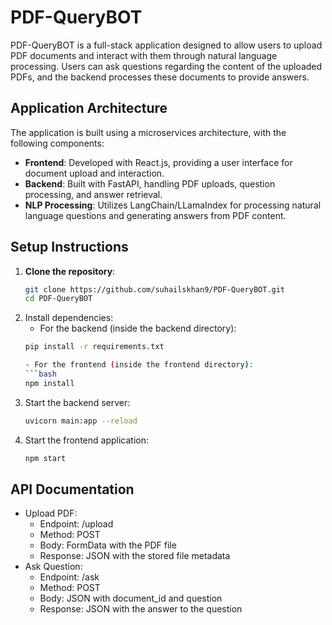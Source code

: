# PDF-QueryBOT

PDF-QueryBOT is a full-stack application designed to allow users to upload PDF documents and interact with them through natural language processing. Users can ask questions regarding the content of the uploaded PDFs, and the backend processes these documents to provide answers.

## Application Architecture

The application is built using a microservices architecture, with the following components:

- **Frontend**: Developed with React.js, providing a user interface for document upload and interaction.
- **Backend**: Built with FastAPI, handling PDF uploads, question processing, and answer retrieval.
- **NLP Processing**: Utilizes LangChain/LLamaIndex for processing natural language questions and generating answers from PDF content.

## Setup Instructions

1. **Clone the repository**:
   ```bash
   git clone https://github.com/suhailskhan9/PDF-QueryBOT.git
   cd PDF-QueryBOT

2. Install dependencies:
   - For the backend (inside the backend directory):
   ```bash
   pip install -r requirements.txt

   - For the frontend (inside the frontend directory):
   ```bash
   npm install

3. Start the backend server:
   ```bash
   uvicorn main:app --reload

4. Start the frontend application:
   ```bash
   npm start

## API Documentation
- Upload PDF:
   - Endpoint: /upload
   - Method: POST
   - Body: FormData with the PDF file
   - Response: JSON with the stored file metadata
- Ask Question:
  - Endpoint: /ask
  - Method: POST
  - Body: JSON with document_id and question
  - Response: JSON with the answer to the question
